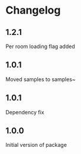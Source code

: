 # Changelog

## 1.2.1
Per room loading flag added

## 1.0.1
Moved samples to samples~

## 1.0.1
Dependency fix


## 1.0.0
Initial version of package